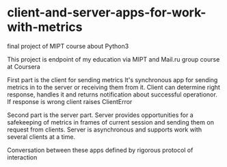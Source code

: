 # client-and-server-apps-for-work-with-metrics
final project of MIPT course about Python3

This project is endpoint of my education via MIPT and Mail.ru group course at Coursera

First part is the client for sending metrics
It's synchronous app for sending metrics in to the server or receiving them from it.
Client can determine right response, handles it and returns notification about successful operationor. If response is wrong
client raises ClientError

Second part is the server part.
Server provides opportunities for a safekeeping of metrics in frames of current session and sending them on request from clients.
Server is asynchronous and supports work with several clients at a time.

Conversation between these apps defined by rigorous protocol of interaction
